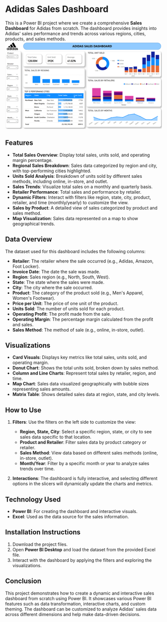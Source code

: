 # Adidas Sales Dashboard

This is a Power BI project where we create a comprehensive **Sales Dashboard** for Adidas from scratch. The dashboard provides insights into Adidas' sales performance and trends across various regions, cities, products, and sales methods.
![Alt text](Dashboard.png)

## Features

- **Total Sales Overview**: Display total sales, units sold, and operating margin percentage.
- **Regional Sales Breakdown**: Sales data categorized by region and city, with top-performing cities highlighted.
- **Units Sold Analysis**: Breakdown of units sold by different sales methods, including online, in-store, and outlet.
- **Sales Trends**: Visualize total sales on a monthly and quarterly basis.
- **Retailer Performance**: Total sales and performance by retailer.
- **Dynamic Filters**: Interact with filters like region, state, city, product, retailer, and time (monthly/yearly) to customize the view.
- **Sales by Product**: A detailed view of sales categorized by product and sales method.
- **Map Visualization**: Sales data represented on a map to show geographical trends.

## Data Overview

The dataset used for this dashboard includes the following columns:
- **Retailer**: The retailer where the sale occurred (e.g., Adidas, Amazon, Foot Locker).
- **Invoice Date**: The date the sale was made.
- **Region**: Sales region (e.g., North, South, West).
- **State**: The state where the sales were made.
- **City**: The city where the sale occurred.
- **Product**: The category of the product sold (e.g., Men's Apparel, Women's Footwear).
- **Price per Unit**: The price of one unit of the product.
- **Units Sold**: The number of units sold for each product.
- **Operating Profit**: The profit made from the sale.
- **Operating Margin**: The percentage margin calculated from the profit and sales.
- **Sales Method**: The method of sale (e.g., online, in-store, outlet).

## Visualizations

- **Card Visuals**: Displays key metrics like total sales, units sold, and operating margin.
- **Donut Chart**: Shows the total units sold, broken down by sales method.
- **Column and Line Charts**: Represent total sales by retailer, region, and time.
- **Map Chart**: Sales data visualized geographically with bubble sizes representing sales amounts.
- **Matrix Table**: Shows detailed sales data at region, state, and city levels.

## How to Use

1. **Filters**: Use the filters on the left side to customize the view:
   - **Region, State, City**: Select a specific region, state, or city to see sales data specific to that location.
   - **Product and Retailer**: Filter sales data by product category or retailer.
   - **Sales Method**: View data based on different sales methods (online, in-store, outlet).
   - **Month/Year**: Filter by a specific month or year to analyze sales trends over time.

2. **Interactions**: The dashboard is fully interactive, and selecting different options in the slicers will dynamically update the charts and metrics.

## Technology Used

- **Power BI**: For creating the dashboard and interactive visuals.
- **Excel**: Used as the data source for the sales information.

## Installation Instructions

1. Download the project files.
2. Open **Power BI Desktop** and load the dataset from the provided Excel file.
3. Interact with the dashboard by applying the filters and exploring the visualizations.

## Conclusion

This project demonstrates how to create a dynamic and interactive sales dashboard from scratch using Power BI. It showcases various Power BI features such as data transformation, interactive charts, and custom theming. The dashboard can be customized to analyze Adidas' sales data across different dimensions and help make data-driven decisions.

